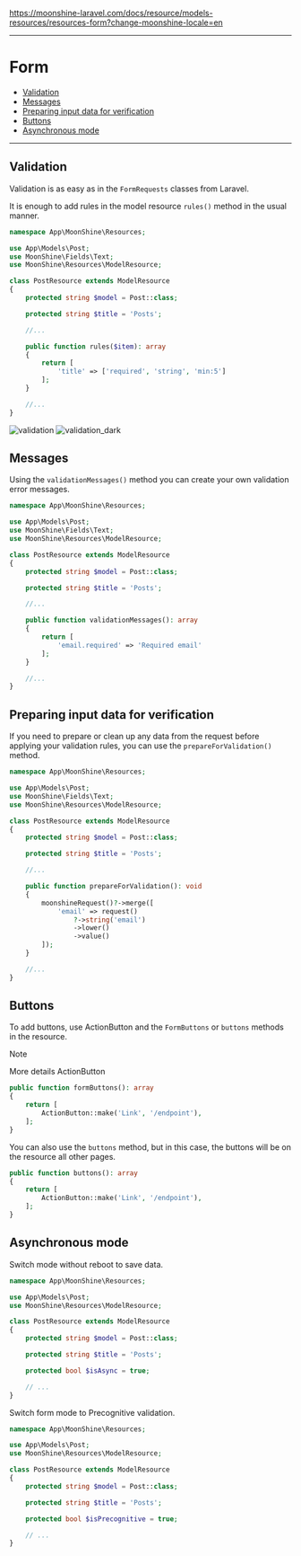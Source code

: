 https://moonshine-laravel.com/docs/resource/models-resources/resources-form?change-moonshine-locale=en

------
# Form

  - [Validation](#validation)
  - [Messages](#messages)
  - [Preparing input data for verification](#prepare)
  - [Buttons](#buttons)
  - [Asynchronous mode](#async)

---

<a name="validation"></a>
## Validation

Validation is as easy as in the `FormRequests` classes from Laravel.

It is enough to add rules in the model resource `rules()` method in the usual manner.

```php
namespace App\MoonShine\Resources;

use App\Models\Post;
use MoonShine\Fields\Text;
use MoonShine\Resources\ModelResource;

class PostResource extends ModelResource
{
    protected string $model = Post::class;

    protected string $title = 'Posts';

    //...

    public function rules($item): array
    {
        return [
            'title' => ['required', 'string', 'min:5']
        ];
    }

    //...
}
```

![validation](https://moonshine-laravel.com/screenshots/validation.png)
![validation_dark](https://moonshine-laravel.com/screenshots/validation_dark.png)

<a name="messages"></a>
## Messages

Using the `validationMessages()` method you can create your own validation error messages.

```php
namespace App\MoonShine\Resources;

use App\Models\Post;
use MoonShine\Fields\Text;
use MoonShine\Resources\ModelResource;

class PostResource extends ModelResource
{
    protected string $model = Post::class;

    protected string $title = 'Posts';

    //...

    public function validationMessages(): array
    {
        return [
            'email.required' => 'Required email'
        ];
    }

    //...
}
```

<a name="prepare"></a>
## Preparing input data for verification

If you need to prepare or clean up any data from the request before applying your validation rules, you can use the `prepareForValidation()` method.


```php
namespace App\MoonShine\Resources;

use App\Models\Post;
use MoonShine\Fields\Text;
use MoonShine\Resources\ModelResource;

class PostResource extends ModelResource
{
    protected string $model = Post::class;

    protected string $title = 'Posts';

    //...

    public function prepareForValidation(): void
    {
        moonshineRequest()?->merge([
            'email' => request()
                ?->string('email')
                ->lower()
                ->value()
        ]);
    }

    //...
}
```

<a name="buttons"></a>
## Buttons

To add buttons, use ActionButton and the `FormButtons` or `buttons` methods in the resource.

> [!NOTE]
> More details ActionButton

```php
public function formButtons(): array
{
    return [
        ActionButton::make('Link', '/endpoint'),
    ];
}
```

You can also use the `buttons` method, but in this case, the buttons will be on the resource all other pages.

```php
public function buttons(): array
{
    return [
        ActionButton::make('Link', '/endpoint'),
    ];
}
```

<a name="async"></a>
## Asynchronous mode

Switch mode without reboot to save data.

```php
namespace App\MoonShine\Resources;

use App\Models\Post;
use MoonShine\Resources\ModelResource;

class PostResource extends ModelResource
{
    protected string $model = Post::class;

    protected string $title = 'Posts';

    protected bool $isAsync = true;

    // ...
}
```

Switch form mode to Precognitive validation.

```php
namespace App\MoonShine\Resources;

use App\Models\Post;
use MoonShine\Resources\ModelResource;

class PostResource extends ModelResource
{
    protected string $model = Post::class;

    protected string $title = 'Posts';

    protected bool $isPrecognitive = true;

    // ...
}
```
